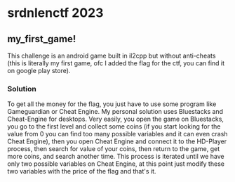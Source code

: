 # srdnlenctf 2023

## my_first_game!

This challenge is an android game built in il2cpp but without anti-cheats (this is literally my first game, ofc I added the flag for the ctf, you can find it on google play store).

### Solution

To get all the money for the flag, you just have to use some program like Gameguardian or Cheat Engine.
My personal solution uses Bluestacks and Cheat-Engine for desktops. Very easily, you open the game on Bluestacks, you go to the first level and collect some coins (if you start looking for the value from 0 you can find too many possible variables and it can even crash Cheat Engine), then you open Cheat Engine and connect it to the HD-Player process, then search for value of your coins, then return to the game, get more coins, and search another time. This process is iterated until we have only two possible variables on Cheat Engine, at this point just modify these two variables with the price of the flag and that's it.